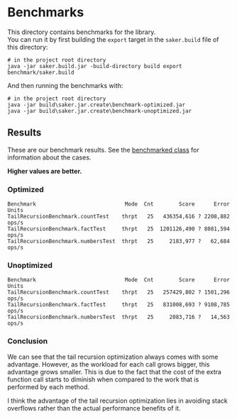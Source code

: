 # Benchmarks

This directory contains benchmarks for the library. \
You can run it by first building the `export` target in the `saker.build` file of this directory:

```plaintext
# in the project root directory
java -jar saker.build.jar -build-directory build export benchmark/saker.build
```

And then running the benchmarks with:

```plaintext
# in the project root directory
java -jar build\saker.jar.create\benchmark-optimized.jar
java -jar build\saker.jar.create\benchmark-unoptimized.jar
```

## Results

These are our benchmark results. See the [benchmarked class](/benchmark/sipka/jvm/tailrec/TailRecursionBenchmark.java) for information about the cases.

**Higher values are better.**

### Optimized

```plaintext
Benchmark                            Mode  Cnt        Score      Error  Units
TailRecursionBenchmark.countTest    thrpt   25   436354,616 ? 2208,882  ops/s
TailRecursionBenchmark.factTest     thrpt   25  1201126,490 ? 8081,594  ops/s
TailRecursionBenchmark.numbersTest  thrpt   25     2183,977 ?   62,684  ops/s
```

### Unoptimized

```plaintext
Benchmark                            Mode  Cnt        Score      Error  Units
TailRecursionBenchmark.countTest    thrpt   25   257429,802 ? 1501,296  ops/s
TailRecursionBenchmark.factTest     thrpt   25   831008,693 ? 9108,785  ops/s
TailRecursionBenchmark.numbersTest  thrpt   25     2083,716 ?   14,563  ops/s
```

### Conclusion

We can see that the tail recursion optimization always comes with some advantage. However, as the workload for each call grows bigger, this advantage grows smaller. This is due to the fact that the cost of the extra function call starts to diminish when compared to the work that is performed by each method.

I think the advantage of the tail recursion optimization lies in avoiding stack overflows rather than the actual performance benefits of it.
